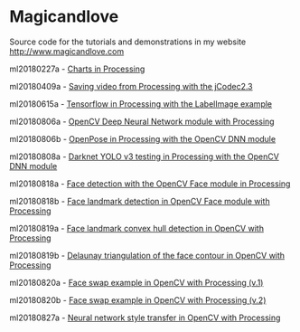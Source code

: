 # Magicandlove
Source code for the tutorials and demonstrations in my website http://www.magicandlove.com

ml20180227a - [Charts in Processing](http://www.magicandlove.com/blog/2018/02/27/charts-in-processing/)

ml20180409a - [Saving video from Processing with the jCodec2.3](http://www.magicandlove.com/blog/2018/04/09/saving-video-from-processing-with-the-jcodec-2-3/)

ml20180615a - [Tensorflow in Processing with the LabelImage example](http://www.magicandlove.com/blog/2018/06/15/tensorflow-in-processing-with-the-labelimage-example/)

ml20180806a - [OpenCV Deep Neural Network module with Processing](http://www.magicandlove.com/blog/2018/08/06/deep-neural-network-dnn-module-with-processing/)

ml20180806b - [OpenPose in Processing with the OpenCV DNN module](http://www.magicandlove.com/blog/2018/08/06/openpose-in-processing-and-opencv-dnn/)

ml20180808a - [Darknet YOLO v3 testing in Processing with the OpenCV DNN module](http://www.magicandlove.com/)

ml20180818a - [Face detection with the OpenCV Face module in Processing](http://www.magicandlove.com/blog/2018/08/18/face-detection-with-the-opencv-face-module-in-processing/)

ml20180818b - [Face landmark detection in OpenCV Face module with Processing](http://www.magicandlove.com/blog/2018/08/19/face-landmark-detection-in-opencv-face-module-with-processing/)

ml20180819a - [Face landmark convex hull detection in OpenCV with Processing](http://www.magicandlove.com/blog/2018/08/20/face-landmark-convex-hull-detection-in-opencv-with-processing/)

ml20180819b - [Delaunay triangulation of the face contour in OpenCV with Processing](http://www.magicandlove.com/blog/2018/08/20/delaunay-triangulation-of-the-face-contour-in-opencv-with-processing/)

ml20180820a - [Face swap example in OpenCV with Processing (v.1)](http://www.magicandlove.com/blog/2018/08/20/face-swap-example-in-opencv-with-processing-v-1/)

ml20180820b - [Face swap example in OpenCV with Processing (v.2)](http://www.magicandlove.com/blog/2018/08/20/face-swap-example-in-opencv-with-processing-v-2/)

ml20180827a - [Neural network style transfer in OpenCV with Processing](http://www.magicandlove.com/)

